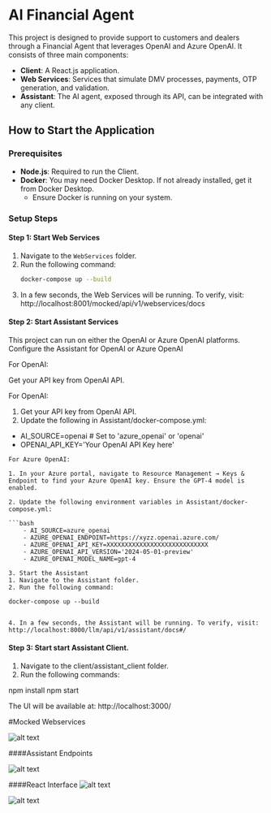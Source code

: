 # AI Financial Agent

This project is designed to provide support to customers and dealers through a Financial Agent that leverages OpenAI and Azure OpenAI. It consists of three main components:

- **Client**: A React.js application.
- **Web Services**: Services that simulate DMV processes, payments, OTP generation, and validation.
- **Assistant**: The AI agent, exposed through its API, can be integrated with any client.

## How to Start the Application

### Prerequisites

- **Node.js**: Required to run the Client.
- **Docker**: You may need Docker Desktop. If not already installed, get it from Docker Desktop.
  - Ensure Docker is running on your system.

### Setup Steps

#### Step 1: Start Web Services

1. Navigate to the `WebServices` folder.
2. Run the following command:
   ```bash
   docker-compose up --build

3. In a few seconds, the Web Services will be running. To verify, visit: http://localhost:8001/mocked/api/v1/webservices/docs

#### Step 2: Start Assistant Services
This project can run on either the OpenAI or Azure OpenAI platforms.
Configure the Assistant for OpenAI or Azure OpenAI


For OpenAI:

Get your API key from OpenAI API.

For OpenAI:

   1. Get your API key from OpenAI API.
   2. Update the following in Assistant/docker-compose.yml:

   - AI_SOURCE=openai # Set to 'azure_openai' or 'openai'
   - OPENAI_API_KEY='Your OpenAI API Key here'

    For Azure OpenAI:

    1. In your Azure portal, navigate to Resource Management → Keys & Endpoint to find your Azure OpenAI key. Ensure the GPT-4 model is enabled.

    2. Update the following environment variables in Assistant/docker-compose.yml:

    ```bash
        - AI_SOURCE=azure_openai
        - AZURE_OPENAI_ENDPOINT=https://xyzz.openai.azure.com/
        - AZURE_OPENAI_API_KEY=XXXXXXXXXXXXXXXXXXXXXXXXXXXX
        - AZURE_OPENAI_API_VERSION='2024-05-01-preview'
        - AZURE_OPENAI_MODEL_NAME=gpt-4

    3. Start the Assistant
    1. Navigate to the Assistant folder.
    2. Run the following command:
        
    docker-compose up --build


    4. In a few seconds, the Assistant will be running. To verify, visit: http://localhost:8000/llm/api/v1/assistant/docs#/

#### Step 3: Start  start Assistant Client.

1. Navigate to the client/assistant_client folder.
2. Run the following commands:

npm install
npm start

The UI will be available at: http://localhost:3000/

#Mocked Webservices

![alt text](image.png)

####Assistant Endpoints

![alt text](image-1.png)

####React Interface
![alt text](image-2.png)

![alt text](image-3.png)